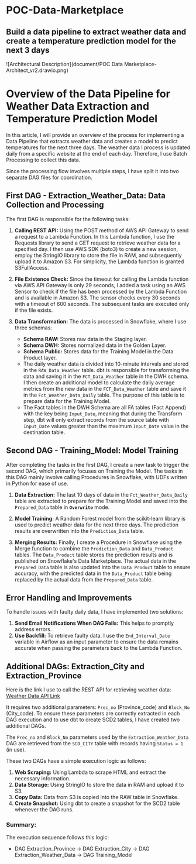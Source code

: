 # POC-Data-Marketplace
## Build a data pipeline to extract weather data and create a temperature prediction model for the next 3 days
![Architectural Description](document/POC Data Marketplace-Architect_vr2.drawio.png)

# Overview of the Data Pipeline for Weather Data Extraction and Temperature Prediction Model

In this article, I will provide an overview of the process for implementing a Data Pipeline that extracts weather data and creates a model to predict temperatures for the next three days. The weather data I process is updated daily from a specific website at the end of each day. Therefore, I use Batch Processing to collect this data.

Since the processing flow involves multiple steps, I have split it into two separate DAG files for coordination.

## First DAG - Extraction_Weather_Data: Data Collection and Processing

The first DAG is responsible for the following tasks:

1. **Calling REST API:** Using the POST method of AWS API Gateway to send a request to a Lambda Function. In this Lambda function, I use the Requests library to send a GET request to retrieve weather data for a specified day. I then use AWS SDK (boto3) to create a new session, employ the StringIO library to store the file in RAM, and subsequently upload it to Amazon S3. For simplicity, the Lambda function is granted S3FullAccess.

2. **File Existence Check:** Since the timeout for calling the Lambda function via AWS API Gateway is only 29 seconds, I added a task using an AWS Sensor to check if the file has been processed by the Lambda Function and is available in Amazon S3. The sensor checks every 30 seconds with a timeout of 600 seconds. The subsequent tasks are executed only if the file exists.

3. **Data Transformation:** The data is processed in Snowflake, where I use three schemas:
    - **Schema RAW:** Stores raw data in the Staging layer.
    - **Schema DWH:** Stores normalized data in the Golden Layer.
    - **Schema Public:** Stores data for the Training Model in the Data Product layer.
    - The daily weather data is divided into 10-minute intervals and stored in the `RAW_Data_Weather` table. dbt is responsible for transforming the data and saving it in the `FCT_Data_Weather` table in the DWH schema. I then create an additional model to calculate the daily average metrics from the new data in the `FCT_Data_Weather` table and save it in the `Fct_Weather_Data_Daily` table. The purpose of this table is to prepare data for the Training Model.
    - The Fact tables in the DWH Schema are all FA tables (Fact Append) with the key being `Input_Date`, meaning that during the Transform step, dbt will only extract records from the source table with `Input_Date` values greater than the maximum `Input_Date` value in the destination table.

## Second DAG - Training_Model: Model Training

After completing the tasks in the first DAG, I create a new task to trigger the second DAG, which primarily focuses on Training the Model. The tasks in this DAG mainly involve calling Procedures in Snowflake, with UDFs written in Python for ease of use.

1. **Data Extraction:** The last 10 days of data in the `Fct_Weather_Data_Daily` table are extracted to prepare for the Training Model and saved into the `Prepared_Data` table in **`Overwrite`** mode.

2. **Model Training:** A Random Forest model from the scikit-learn library is used to predict weather data for the next three days. The prediction results are overwritten into the `Prediction_Data` table.

3. **Merging Results:** Finally, I create a Procedure in Snowflake using the Merge function to combine the `Prediction_Data` and `Data_Product` tables. The `Data_Product` table stores the prediction results and is published on Snowflake's Data Marketplace. The actual data in the `Prepared_Data` table is also updated into the `Data_Product` table to ensure accuracy, with the predicted data in the `Data_Product` table being replaced by the actual data from the `Prepared_Data` table.

## Error Handling and Improvements

To handle issues with faulty daily data, I have implemented two solutions:

1. **Send Email Notifications When DAG Fails:** This helps to promptly address errors.
2. **Use Backfill:** To retrieve faulty data. I use the `End_Interval_Date` variable in Airflow as an input parameter to ensure the data remains accurate when passing the parameters back to the Lambda Function.

## Additional DAGs: Extraction_City and Extraction_Province

Here is the link I use to call the REST API for retrieving weather data:
[Weather Data API Link](https://www.data.jma.go.jp/obd/stats/etrn/view/10min_s1.php?prec_no=44&block_no=47675&year=2024&month=1&day=1&view=)

It requires two additional parameters: `Prec_no` (Province_code) and `Block_No` (City_code). To ensure these parameters are correctly extracted in each DAG execution and to use dbt to create SCD2 tables, I have created two additional DAGs.

The `Prec_no` and `Block_No` parameters used by the `Extraction_Weather_Data` DAG are retrieved from the `SCD_CITY` table with records having `Status = 1` (in use).

These two DAGs have a simple execution logic as follows:

1. **Web Scraping:** Using Lambda to scrape HTML and extract the necessary information.
2. **Data Storage:** Using StringIO to store the data in RAM and upload it to S3.
3. **Copy Data:** Data from S3 is copied into the RAW table in Snowflake.
4. **Create Snapshot:** Using dbt to create a snapshot for the SCD2 table whenever the DAG runs.

### Summary: 
The execution sequence follows this logic:

+ DAG Extraction_Province → DAG Extraction_City → DAG Extraction_Weather_Data → DAG Training_Model
